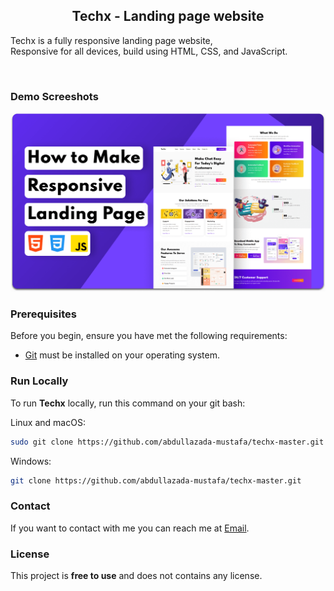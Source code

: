   <h2 align="center">Techx - Landing page website</h2>

  Techx is a fully responsive landing page website, <br />Responsive for all devices, build using HTML, CSS, and JavaScript.


</div>

<br />

### Demo Screeshots

![Techx Desktop Demo](./readme-images/desktop.png "Desktop Demo")

### Prerequisites

Before you begin, ensure you have met the following requirements:

* [Git](https://git-scm.com/downloads "Download Git") must be installed on your operating system.

### Run Locally

To run **Techx** locally, run this command on your git bash:

Linux and macOS:

```bash
sudo git clone https://github.com/abdullazada-mustafa/techx-master.git
```

Windows:

```bash
git clone https://github.com/abdullazada-mustafa/techx-master.git
```

### Contact

If you want to contact with me you can reach me at [Email](abdullazadamustafa@gmail.com).

### License

This project is **free to use** and does not contains any license.
